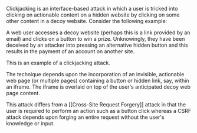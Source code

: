 Clickjacking is an interface-based attack in which a user is tricked into clicking on actionable content on a hidden website by clicking on some other content in a decoy website. Consider the following example:

A web user accesses a decoy website (perhaps this is a link provided by an email) and clicks on a button to win a prize. Unknowingly, they have been deceived by an attacker into pressing an alternative hidden button and this results in the payment of an account on another site.

This is an example of a clickjacking attack.

The technique depends upon the incorporation of an invisible, actionable web page (or multiple pages) containing a button or hidden link, say, within an iframe. The iframe is overlaid on top of the user's anticipated decoy web page content.

This attack differs from a [[Cross-Site Request Forgery]] attack in that the user is required to perform an action such as a button click whereas a CSRF attack depends upon forging an entire request without the user's knowledge or input.
